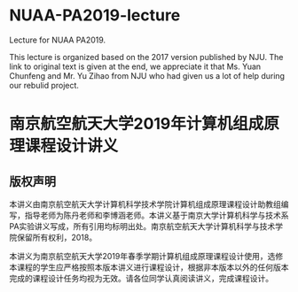 # NUAA-PA2019-lecture

Lecture for NUAA PA2019.

This lecture is organized based on the 2017 version published by NJU. The link to original text is given at the end, we appreciate it that Ms. Yuan Chunfeng and Mr. Yu Zihao from NJU who had given us a lot of help during our rebulid project.

# 南京航空航天大学2019年计算机组成原理课程设计讲义

## 版权声明

本讲义由南京航空航天大学计算机科学技术学院计算机组成原理课程设计助教组编写，指导老师为陈丹老师和李博涵老师。本讲义基于南京大学计算机科学与技术系PA实验讲义写成，所有引用均标明出处。南京航空航天大学计算机科学与技术学院保留所有权利，2018。

本讲义为南京航空航天大学2019年春季学期计算机组成原理课程设计使用，选修本课程的学生应严格按照本版本讲义进行课程设计，根据非本版本以外的任何版本完成的课程设计任务均视为无效。请各位同学认真阅读讲义，完成课程设计。


